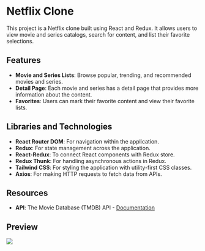 # Netflix Clone

This project is a Netflix clone built using React and Redux. It allows users to view movie and series catalogs, search for content, and list their favorite selections.

## Features

- **Movie and Series Lists**: Browse popular, trending, and recommended movies and series.
- **Detail Page**: Each movie and series has a detail page that provides more information about the content.
- **Favorites**: Users can mark their favorite content and view their favorite lists.

## Libraries and Technologies

- **React Router DOM**: For navigation within the application.
- **Redux**: For state management across the application.
- **React-Redux**: To connect React components with Redux store.
- **Redux Thunk**: For handling asynchronous actions in Redux.
- **Tailwind CSS**: For styling the application with utility-first CSS classes.
- **Axios**: For making HTTP requests to fetch data from APIs.

## Resources

- **API**: The Movie Database (TMDB) API - [Documentation](https://developer.themoviedb.org)

## Preview

![](netflix.gif)
